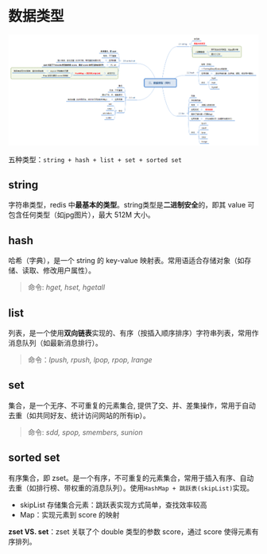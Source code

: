 # 数据类型
![data-type](./asset/chapter2-data-type.png)

五种类型：`string + hash + list + set + sorted set`

## string
字符串类型，redis 中**最基本的类型**。string类型是**二进制安全**的，即其 value 可包含任何类型（如jpg图片），最大 512M 大小。

## hash
哈希（字典），是一个 string 的 key-value 映射表。常用语适合存储对象（如存储、读取、修改用户属性）。
> 命令: *hget, hset, hgetall*

## list
列表，是一个使用**双向链表**实现的、有序（按插入顺序排序）字符串列表，常用作消息队列（如最新消息排行）。
> 命令：*lpush, rpush, lpop, rpop, lrange*

## set
集合，是一个无序、不可重复的元素集合, 提供了交、并、差集操作，常用于自动去重（如共同好友、统计访问网站的所有ip）。
> 命令: *sdd, spop, smembers, sunion*

## sorted set
有序集合，即 zset。是一个有序，不可重复的元素集合，常用于插入有序、自动去重（如排行榜、带权重的消息队列）。使用`HashMap + 跳跃表(skipList)`实现。
* skipList 存储集合元素：跳跃表实现方式简单，查找效率较高  
* Map：实现元素到 score 的映射

**zset VS. set**：zset 关联了个 double 类型的参数 score，通过 score 使得元素有序排列。
